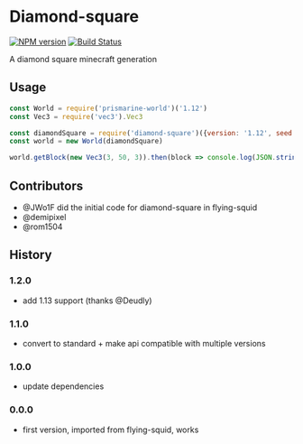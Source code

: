 # Diamond-square
[![NPM version](https://img.shields.io/npm/v/diamond-square.svg)](http://npmjs.com/package/diamond-square)
[![Build Status](https://github.com/PrismarineJS/diamond-square/workflows/CI/badge.svg)](https://github.com/PrismarineJS/diamond-square/actions?query=workflow%3A%22CI%22)

A diamond square minecraft generation

## Usage

```js
const World = require('prismarine-world')('1.12')
const Vec3 = require('vec3').Vec3

const diamondSquare = require('diamond-square')({version: '1.12', seed: Math.floor(Math.random() * Math.pow(2, 31))})
const world = new World(diamondSquare)

world.getBlock(new Vec3(3, 50, 3)).then(block => console.log(JSON.stringify(block, null, 2)))
```

## Contributors

* @JWo1F did the initial code for diamond-square in flying-squid
* @demipixel
* @rom1504

## History

### 1.2.0

* add 1.13 support (thanks @Deudly)

### 1.1.0

* convert to standard + make api compatible with multiple versions

### 1.0.0

* update dependencies

### 0.0.0

* first version, imported from flying-squid, works